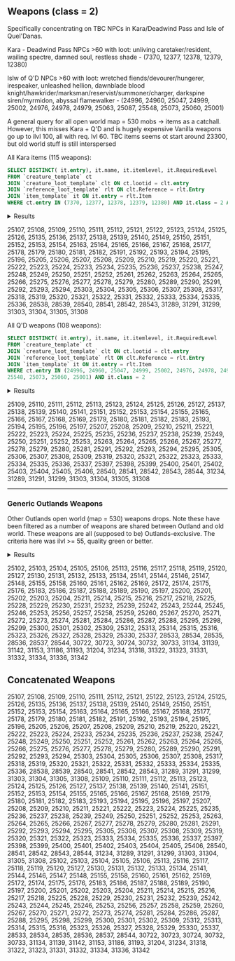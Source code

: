 ## Weapons (class = 2)

Specifically concentrating on TBC NPCs in Kara/Deadwind Pass and Isle of Quel'Danas.

Kara - Deadwind Pass NPCs >60 with loot: unliving caretaker/resident, wailing spectre, damned soul, restless shade - (7370, 12377, 12378, 12379, 12380)

Islw of Q'D NPCs >60 with loot: wretched fiends/devourer/hungerer, irespeaker, unleashed hellion, dawnblade blood knight/hawkrider/marksman/reservist/summoner/charger, darkspine siren/myrmidon, abyssal flamewalker - (24996, 24960, 25047, 24999, 25002, 24976, 24978, 24979, 25063, 25087, 25548, 25073, 25060, 25001)

A general query for all open world map = 530 mobs -> items as a catchall. However, this misses Kara + Q'D and is hugely expensive
    Vanilla weapons go up to ilvl 100, all with req. lvl 60.
   TBC items seems ot start around 23300, but old world stuff is still interspersed

All Kara items (115 weapons):
```SQL
SELECT DISTINCT( it.entry), it.name, it.itemlevel, it.RequiredLevel
FROM `creature_template` ct
JOIN `creature_loot_template` clt ON ct.lootid = clt.entry
JOIN `reference_loot_template` rlt ON clt.Reference = rlt.Entry
JOIN `item_template` it ON it.entry = rlt.Item
WHERE ct.entry IN (7370, 12377, 12378, 12379, 12380) AND it.class = 2 AND it.entry > 25000
```

<details>
<summary>Results</summary>

    item_template
---
| entry | name | itemlevel | RequiredLevel | 
| ---: | --- | ---: | ---: | 
| 25107 | Draconic Dagger | 102 | 64 | 
| 25108 | Grave Keeper Knife | 105 | 65 | 
| 25109 | Moon Blade | 108 | 66 | 
| 25110 | Sharp Bowie Knife | 111 | 67 | 
| 25111 | Lionhead Dagger | 114 | 68 | 
| 25112 | Fel Ripper | 117 | 69 | 
| 25121 | Dreaded Mace | 102 | 64 | 
| 25122 | Khorium Plated Bludgeon | 105 | 65 | 
| 25123 | Boneshredder Mace | 108 | 66 | 
| 25124 | Footman Mace | 111 | 67 | 
| 25125 | Retro-Spike Club | 114 | 68 | 
| 25126 | Anvilmar Hammer | 117 | 69 | 
| 25135 | Clefthoof Mace | 102 | 64 | 
| 25136 | Blood Stained Hammer | 105 | 65 | 
| 25137 | Draenethyst Mallet | 108 | 66 | 
| 25138 | Blood Knight Maul | 111 | 67 | 
| 25139 | Algaz Battle Hammer | 114 | 68 | 
| 25140 | Commanding Mallet | 117 | 69 | 
| 25149 | Baron's Broadsword | 102 | 64 | 
| 25150 | Honor Hold Saber | 105 | 65 | 
| 25151 | Assassins' Short Blade | 108 | 66 | 
| 25152 | Howling Sword | 111 | 67 | 
| 25153 | Gladiator Greatblade | 114 | 68 | 
| 25154 | Blood Groove Blade | 117 | 69 | 
| 25163 | Elexorien Blade | 102 | 64 | 
| 25164 | Crude Umbrafen Blade | 105 | 65 | 
| 25165 | Boulderfist Claymore | 108 | 66 | 
| 25166 | Mok'Nathal Warblade | 111 | 67 | 
| 25167 | Nethersteel Claymore | 114 | 68 | 
| 25168 | Sha'tari Longsword | 117 | 69 | 
| 25177 | Tanjo Staff | 102 | 64 | 
| 25178 | Bata Staff | 105 | 65 | 
| 25179 | Nguni Stick | 108 | 66 | 
| 25180 | Calenda Fighting Stick | 111 | 67 | 
| 25181 | Tapered Staff | 114 | 68 | 
| 25182 | Crystal-Etched Warstaff | 117 | 69 | 
| 25191 | Dread Fangs | 102 | 64 | 
| 25192 | Gutrippers | 105 | 65 | 
| 25193 | Deathclaw Talons | 108 | 66 | 
| 25194 | Serpent's Fangs | 111 | 67 | 
| 25195 | Diamond Tipped Claws | 114 | 68 | 
| 25196 | Boneshredder Claws | 117 | 69 | 
| 25205 | Silvermoon Crescent Axe | 102 | 64 | 
| 25206 | Berserker Axe | 105 | 65 | 
| 25207 | Shadowmoon Cleaver | 108 | 66 | 
| 25208 | Bladespire Broadaxe | 111 | 67 | 
| 25209 | Amani Tomahawk | 114 | 68 | 
| 25210 | Double-Bladed Axe | 117 | 69 | 
| 25219 | Rending Claw | 102 | 64 | 
| 25220 | Glorious War-Axe | 105 | 65 | 
| 25221 | Ghostly Battle Axe | 108 | 66 | 
| 25222 | Ceremonial Slayer's Axe | 111 | 67 | 
| 25223 | Windcaller Hatchet | 114 | 68 | 
| 25224 | Slavemaster Axe | 117 | 69 | 
| 25233 | Battle Scythe | 102 | 64 | 
| 25234 | Telaari Polearm | 105 | 65 | 
| 25235 | Ethereal-Etched Glaive | 108 | 66 | 
| 25236 | Grim Scythe | 111 | 67 | 
| 25237 | Nether Trident | 114 | 68 | 
| 25238 | Hellfire War Spear | 117 | 69 | 
| 25247 | Expert's Bow | 102 | 64 | 
| 25248 | Talbuk Hunting Bow | 105 | 65 | 
| 25249 | Ranger's Recurved Bow | 108 | 66 | 
| 25250 | Rocslayer Longbow | 111 | 67 | 
| 25251 | Orc Flatbow | 114 | 68 | 
| 25252 | Dream Catcher Bow | 117 | 69 | 
| 25261 | Mighty Crossbow | 102 | 64 | 
| 25262 | Battle Damaged Crossbow | 105 | 65 | 
| 25263 | Assassins' Silent Crossbow | 108 | 66 | 
| 25264 | Pocket Ballista | 111 | 67 | 
| 25265 | Barreled Crossbow | 114 | 68 | 
| 25266 | Well-Balanced Crossbow | 117 | 69 | 
| 25275 | Dragonbreath Musket | 102 | 64 | 
| 25276 | Tauren Runed Musket | 105 | 65 | 
| 25277 | Sporting Rifle | 108 | 66 | 
| 25278 | Nesingwary Longrifle | 111 | 67 | 
| 25279 | Sen'jin Longrifle | 114 | 68 | 
| 25280 | Game Hunter Musket | 117 | 69 | 
| 25289 | Majestic Wand | 102 | 64 | 
| 25290 | Solitaire Wand | 105 | 65 | 
| 25291 | Nobility Torch | 108 | 66 | 
| 25292 | Mechano-Wand | 111 | 67 | 
| 25293 | Draenethyst Wand | 114 | 68 | 
| 25294 | Dragonscale Wand | 117 | 69 | 
| 25303 | Amplifying Blade | 102 | 64 | 
| 25304 | Destructo-Blade | 105 | 65 | 
| 25305 | Elemental Dagger | 108 | 66 | 
| 25306 | Permafrost Dagger | 111 | 67 | 
| 25307 | Shadow Dagger | 114 | 68 | 
| 25308 | Thunder Spike | 117 | 69 | 
| 25317 | Lesser Sledgemace | 102 | 64 | 
| 25318 | Ancestral Hammer | 105 | 65 | 
| 25319 | Tranquility Mace | 108 | 66 | 
| 25320 | Queen's Insignia | 111 | 67 | 
| 25321 | Divine Hammer | 114 | 68 | 
| 25322 | Lordly Scepter | 117 | 69 | 
| 25331 | Vengeance Staff | 102 | 64 | 
| 25332 | Reflective Staff | 105 | 65 | 
| 25333 | Purification Staff | 108 | 66 | 
| 25334 | Intimidating Greatstaff | 111 | 67 | 
| 25335 | Feral Warp-Staff | 114 | 68 | 
| 25336 | Splintering Greatstaff | 117 | 69 | 
| 28538 | Forked Shuriken | 102 | 64 | 
| 28539 | Razor-Edged Boomerang | 105 | 65 | 
| 28540 | Arakkoa Talon-Axe | 108 | 66 | 
| 28541 | Sawshrike | 111 | 67 | 
| 28542 | Heartseeker Knives | 114 | 68 | 
| 28543 | Dreghood Throwing Axe | 117 | 69 | 
| 31289 | Staff of Divine Infusion | 109 | 68 | 
| 31291 | Crystalforged War Axe | 112 | 69 | 
| 31299 | The Oathkeeper | 115 | 68 | 
| 31303 | Valanos' Longbow | 115 | 70 | 
| 31304 | The Essence Focuser | 115 | 70 | 
| 31305 | Ced's Carver | 115 | 70 | 
| 31308 | The Bringer of Death | 115 | 70 | 

</details>

25107, 25108, 25109, 25110, 25111, 25112, 25121, 25122, 25123, 25124, 25125, 25126, 25135, 25136, 25137, 25138, 25139, 25140, 25149, 25150, 25151, 25152, 25153, 25154, 25163, 25164, 25165, 25166, 25167, 25168, 25177, 25178, 25179, 25180, 25181, 25182, 25191, 25192, 25193, 25194, 25195, 25196, 25205, 25206, 25207, 25208, 25209, 25210, 25219, 25220, 25221, 25222, 25223, 25224, 25233, 25234, 25235, 25236, 25237, 25238, 25247, 25248, 25249, 25250, 25251, 25252, 25261, 25262, 25263, 25264, 25265, 25266, 25275, 25276, 25277, 25278, 25279, 25280, 25289, 25290, 25291, 25292, 25293, 25294, 25303, 25304, 25305, 25306, 25307, 25308, 25317, 25318, 25319, 25320, 25321, 25322, 25331, 25332, 25333, 25334, 25335, 25336, 28538, 28539, 28540, 28541, 28542, 28543, 31289, 31291, 31299, 31303, 31304, 31305, 31308


All Q'D weapons (108 weapons):
```SQL
SELECT DISTINCT( it.entry), it.name, it.itemlevel, it.RequiredLevel
FROM `creature_template` ct
JOIN `creature_loot_template` clt ON ct.lootid = clt.entry
JOIN `reference_loot_template` rlt ON clt.Reference = rlt.Entry
JOIN `item_template` it ON it.entry = rlt.Item
WHERE ct.entry IN (24996, 24960, 25047, 24999, 25002, 24976, 24978, 24979, 25063, 25087, 
25548, 25073, 25060, 25001) AND it.class = 2 
```

<details>
<summary>Results</summary>

    item_template
---
| entry | name | itemlevel | RequiredLevel | 
| ---: | --- | ---: | ---: | 
| 25109 | Moon Blade | 108 | 66 | 
| 25110 | Sharp Bowie Knife | 111 | 67 | 
| 25111 | Lionhead Dagger | 114 | 68 | 
| 25112 | Fel Ripper | 117 | 69 | 
| 25113 | Phantom Dagger | 120 | 70 | 
| 25123 | Boneshredder Mace | 108 | 66 | 
| 25124 | Footman Mace | 111 | 67 | 
| 25125 | Retro-Spike Club | 114 | 68 | 
| 25126 | Anvilmar Hammer | 117 | 69 | 
| 25127 | Knight's War Hammer | 120 | 70 | 
| 25137 | Draenethyst Mallet | 108 | 66 | 
| 25138 | Blood Knight Maul | 111 | 67 | 
| 25139 | Algaz Battle Hammer | 114 | 68 | 
| 25140 | Commanding Mallet | 117 | 69 | 
| 25141 | Halaani Hammer | 120 | 70 | 
| 25151 | Assassins' Short Blade | 108 | 66 | 
| 25152 | Howling Sword | 111 | 67 | 
| 25153 | Gladiator Greatblade | 114 | 68 | 
| 25154 | Blood Groove Blade | 117 | 69 | 
| 25155 | Iron Skull Sword | 120 | 70 | 
| 25165 | Boulderfist Claymore | 108 | 66 | 
| 25166 | Mok'Nathal Warblade | 111 | 67 | 
| 25167 | Nethersteel Claymore | 114 | 68 | 
| 25168 | Sha'tari Longsword | 117 | 69 | 
| 25169 | Fel Orc Brute Sword | 120 | 70 | 
| 25179 | Nguni Stick | 108 | 66 | 
| 25180 | Calenda Fighting Stick | 111 | 67 | 
| 25181 | Tapered Staff | 114 | 68 | 
| 25182 | Crystal-Etched Warstaff | 117 | 69 | 
| 25183 | Voodoo Hex-Staff | 120 | 70 | 
| 25193 | Deathclaw Talons | 108 | 66 | 
| 25194 | Serpent's Fangs | 111 | 67 | 
| 25195 | Diamond Tipped Claws | 114 | 68 | 
| 25196 | Boneshredder Claws | 117 | 69 | 
| 25197 | Razor Scythes | 120 | 70 | 
| 25207 | Shadowmoon Cleaver | 108 | 66 | 
| 25208 | Bladespire Broadaxe | 111 | 67 | 
| 25209 | Amani Tomahawk | 114 | 68 | 
| 25210 | Double-Bladed Axe | 117 | 69 | 
| 25211 | Rockbiter Cutter | 120 | 70 | 
| 25221 | Ghostly Battle Axe | 108 | 66 | 
| 25222 | Ceremonial Slayer's Axe | 111 | 67 | 
| 25223 | Windcaller Hatchet | 114 | 68 | 
| 25224 | Slavemaster Axe | 117 | 69 | 
| 25225 | Deepforge Broadaxe | 120 | 70 | 
| 25235 | Ethereal-Etched Glaive | 108 | 66 | 
| 25236 | Grim Scythe | 111 | 67 | 
| 25237 | Nether Trident | 114 | 68 | 
| 25238 | Hellfire War Spear | 117 | 69 | 
| 25239 | Legend's Glaive | 120 | 70 | 
| 25249 | Ranger's Recurved Bow | 108 | 66 | 
| 25250 | Rocslayer Longbow | 111 | 67 | 
| 25251 | Orc Flatbow | 114 | 68 | 
| 25252 | Dream Catcher Bow | 117 | 69 | 
| 25253 | Windspear Longbow | 120 | 70 | 
| 25263 | Assassins' Silent Crossbow | 108 | 66 | 
| 25264 | Pocket Ballista | 111 | 67 | 
| 25265 | Barreled Crossbow | 114 | 68 | 
| 25266 | Well-Balanced Crossbow | 117 | 69 | 
| 25267 | Rampant Crossbow | 120 | 70 | 
| 25277 | Sporting Rifle | 108 | 66 | 
| 25278 | Nesingwary Longrifle | 111 | 67 | 
| 25279 | Sen'jin Longrifle | 114 | 68 | 
| 25280 | Game Hunter Musket | 117 | 69 | 
| 25281 | Big-Boar Battle Rifle | 120 | 70 | 
| 25291 | Nobility Torch | 108 | 66 | 
| 25292 | Mechano-Wand | 111 | 67 | 
| 25293 | Draenethyst Wand | 114 | 68 | 
| 25294 | Dragonscale Wand | 117 | 69 | 
| 25295 | Flawless Wand | 120 | 70 | 
| 25305 | Elemental Dagger | 108 | 66 | 
| 25306 | Permafrost Dagger | 111 | 67 | 
| 25307 | Shadow Dagger | 114 | 68 | 
| 25308 | Thunder Spike | 117 | 69 | 
| 25309 | Warpdagger | 120 | 70 | 
| 25319 | Tranquility Mace | 108 | 66 | 
| 25320 | Queen's Insignia | 111 | 67 | 
| 25321 | Divine Hammer | 114 | 68 | 
| 25322 | Lordly Scepter | 117 | 69 | 
| 25323 | Ascendant's Scepter | 120 | 70 | 
| 25333 | Purification Staff | 108 | 66 | 
| 25334 | Intimidating Greatstaff | 111 | 67 | 
| 25335 | Feral Warp-Staff | 114 | 68 | 
| 25336 | Splintering Greatstaff | 117 | 69 | 
| 25337 | Swarming Sting-Staff | 120 | 70 | 
| 25397 | Eroded Axe | 69 | 64 | 
| 25398 | Stone Reaper | 69 | 64 | 
| 25399 | Deteriorating Blade | 69 | 64 | 
| 25400 | Tarnished Claymore | 69 | 64 | 
| 25401 | Corroded Mace | 69 | 64 | 
| 25402 | The Stoppable Force | 69 | 64 | 
| 25403 | Sharpened Stilleto | 69 | 64 | 
| 25404 | Dense War Staff | 69 | 64 | 
| 25405 | Rusted Musket | 69 | 64 | 
| 25406 | Broken Longbow | 69 | 64 | 
| 28540 | Arakkoa Talon-Axe | 108 | 66 | 
| 28541 | Sawshrike | 111 | 67 | 
| 28542 | Heartseeker Knives | 114 | 68 | 
| 28543 | Dreghood Throwing Axe | 117 | 69 | 
| 28544 | Assassin's Shuriken | 120 | 70 | 
| 31234 | Crystalblade of the Draenei | 103 | 66 | 
| 31289 | Staff of Divine Infusion | 109 | 68 | 
| 31291 | Crystalforged War Axe | 112 | 69 | 
| 31299 | The Oathkeeper | 115 | 68 | 
| 31303 | Valanos' Longbow | 115 | 70 | 
| 31304 | The Essence Focuser | 115 | 70 | 
| 31305 | Ced's Carver | 115 | 70 | 
| 31308 | The Bringer of Death | 115 | 70 | 

</details>

25109, 25110, 25111, 25112, 25113, 25123, 25124, 25125, 25126, 25127, 25137, 25138, 25139, 25140, 25141, 25151, 25152, 25153, 25154, 25155, 25165, 25166, 25167, 25168, 25169, 25179, 25180, 25181, 25182, 25183, 25193, 25194, 25195, 25196, 25197, 25207, 25208, 25209, 25210, 25211, 25221, 25222, 25223, 25224, 25225, 25235, 25236, 25237, 25238, 25239, 25249, 25250, 25251, 25252, 25253, 25263, 25264, 25265, 25266, 25267, 25277, 25278, 25279, 25280, 25281, 25291, 25292, 25293, 25294, 25295, 25305, 25306, 25307, 25308, 25309, 25319, 25320, 25321, 25322, 25323, 25333, 25334, 25335, 25336, 25337, 25397, 25398, 25399, 25400, 25401, 25402, 25403, 25404, 25405, 25406, 28540, 28541, 28542, 28543, 28544, 31234, 31289, 31291, 31299, 31303, 31304, 31305, 31308

<hr>

### Generic Outlands Weapons

Other Outlands open world (map = 530) weapons drops. Note these have been filtered as a number of weapons are shared between Outland and old world. These weapons are all (supposed to be) Outlands-exclusive. The criteria here was ilvl >= 55, quality green or better. 

<details>
    
<summary>Results</summary>
    
---
| entry | name | RequiredLevel | 
| ---: | --- | ---: | 
| 25102 | Jaedenis Dagger | 59 | 
| 25103 | Nightstalker Dagger | 60 | 
| 25104 | Anzac Dagger | 61 | 
| 25105 | Arachnid Dagger | 62 | 
| 25106 | Cobra Shortblade | 63 | 
| 25113 | Phantom Dagger | 70 | 
| 25116 | Pneumatic War Hammer | 59 | 
| 25117 | Flanged Battle Mace | 60 | 
| 25118 | Battle Star | 61 | 
| 25119 | Silvermoon War-Mace | 62 | 
| 25120 | Rockshard Club | 63 | 
| 25127 | Knight's War Hammer | 70 | 
| 25130 | Gronn-Bone Club | 59 | 
| 25131 | Hateful Bludgeon | 60 | 
| 25132 | Thrallmar War Hammer | 61 | 
| 25133 | Stormwind Maul | 62 | 
| 25134 | Highmountain Hammer | 63 | 
| 25141 | Halaani Hammer | 70 | 
| 25144 | Skettis Curved Blade | 59 | 
| 25146 | Light-Etched Longsword | 61 | 
| 25147 | Skystrider Katana | 62 | 
| 25148 | Bone Collector Sword | 63 | 
| 25155 | Iron Skull Sword | 70 | 
| 25158 | Skeletal Broadsword | 59 | 
| 25160 | Vengeance Blade | 61 | 
| 25161 | Dragon Wing Blade | 62 | 
| 25162 | Darkened Broadsword | 63 | 
| 25169 | Fel Orc Brute Sword | 70 | 
| 25172 | Jinbali Warp-Staff | 59 | 
| 25174 | Hanbo Staff | 61 | 
| 25175 | Demoniac Longstaff | 62 | 
| 25176 | Taiji Quarterstaff | 63 | 
| 25183 | Voodoo Hex-Staff | 70 | 
| 25186 | Vampiric Handscythes | 59 | 
| 25187 | Shekketh Talons | 60 | 
| 25188 | Spleenripper Claws | 61 | 
| 25189 | Ironspine Point | 62 | 
| 25190 | Wight's Claws | 63 | 
| 25197 | Razor Scythes | 70 | 
| 25200 | Jagged Broadaxe | 59 | 
| 25201 | Reaver's Sickle | 60 | 
| 25202 | Kingly Axe | 61 | 
| 25203 | Chipped Woodchopper | 62 | 
| 25204 | Colossal War Axe | 63 | 
| 25211 | Rockbiter Cutter | 70 | 
| 25214 | Mok'Nathal Battleaxe | 59 | 
| 25215 | Spiked Battle Axe | 60 | 
| 25216 | Ogre Splitting Axe | 61 | 
| 25217 | Sundering Axe | 62 | 
| 25218 | Silver-Edged Axe | 63 | 
| 25225 | Deepforge Broadaxe | 70 | 
| 25228 | Halberd Polearm | 59 | 
| 25229 | Partisan Polearm | 60 | 
| 25230 | Voulge Blade | 61 | 
| 25231 | Fel-Wrought Halberd | 62 | 
| 25232 | War Glaive | 63 | 
| 25239 | Legend's Glaive | 70 | 
| 25242 | Telaari Longbow | 59 | 
| 25243 | Windtalker Bow | 60 | 
| 25244 | Viper Bow | 61 | 
| 25245 | Razorsong Bow | 62 | 
| 25246 | Thalassian Compound Bow | 63 | 
| 25253 | Windspear Longbow | 70 | 
| 25256 | Stronghold Crossbow | 59 | 
| 25257 | Citadel Crossbow | 60 | 
| 25258 | Repeater Crossbow | 61 | 
| 25259 | Collapsible Crossbow | 62 | 
| 25260 | Archer's Crossbow | 63 | 
| 25267 | Rampant Crossbow | 70 | 
| 25270 | Gnomish Assault Rifle | 59 | 
| 25271 | Croc-Hunter's Rifle | 60 | 
| 25272 | PC-54 Shotgun | 61 | 
| 25273 | Sawed-Off Shotgun | 62 | 
| 25274 | Cliffjumper Shotgun | 63 | 
| 25281 | Big-Boar Battle Rifle | 70 | 
| 25284 | Purpleheart Wand | 59 | 
| 25286 | Yew Wand | 61 | 
| 25287 | Magician's Wand | 62 | 
| 25288 | Conjurer's Wand | 63 | 
| 25295 | Flawless Wand | 70 | 
| 25298 | Combustion Dagger | 59 | 
| 25299 | Siphoning Dagger | 60 | 
| 25300 | Lightning Dagger | 61 | 
| 25301 | Shattering Dagger | 62 | 
| 25302 | Soul-Drain Dagger | 63 | 
| 25309 | Warpdagger | 70 | 
| 25312 | Glorious Scepter | 59 | 
| 25313 | Cold-Iron Scepter | 60 | 
| 25314 | Ceremonial Hammer | 61 | 
| 25315 | Restorative Mace | 62 | 
| 25316 | Spirit-Clad Mace | 63 | 
| 25323 | Ascendant's Scepter | 70 | 
| 25326 | Primal Lore-Staff | 59 | 
| 25327 | Frenzied Staff | 60 | 
| 25328 | Faerie-Kind Staff | 61 | 
| 25329 | Tranquility Staff | 62 | 
| 25330 | Starshine Staff | 63 | 
| 25337 | Swarming Sting-Staff | 70 | 
| 28533 | Wooden Boomerang | 59 | 
| 28534 | Fel Tipped Dart | 60 | 
| 28535 | Amani Throwing Axe | 61 | 
| 28536 | Jagged Guillotine | 62 | 
| 28537 | Wildhammer Throwing Axe | 63 | 
| 28544 | Assassin's Shuriken | 70 | 
| 30722 | Ethereum Nexus-Reaver | 70 | 
| 30723 | Talon of the Tempest | 70 | 
| 30724 | Barrel-Blade Longrifle | 70 | 
| 30732 | Exodar Life-Staff | 70 | 
| 30733 | Hope Ender | 70 | 
| 31134 | Blade of Misfortune | 60 | 
| 31139 | Fist of Reckoning | 61 | 
| 31142 | Blade of Trapped Knowledge | 61 | 
| 31153 | Axe of the Legion | 63 | 
| 31186 | Braxxis' Staff of Slumber | 64 | 
| 31193 | Blade of Unquenched Thirst | 64 | 
| 31204 | The Gunblade | 65 | 
| 31234 | Crystalblade of the Draenei | 66 | 
| 31318 | Singing Crystal Axe | 70 | 
| 31322 | The Hammer of Destiny | 70 | 
| 31323 | Don Santos' Famous Hunting Rifle | 70 | 
| 31331 | The Night Blade | 70 | 
| 31332 | Blinkstrike | 70 | 
| 31334 | Staff of Natural Fury | 70 | 
| 31336 | Blade of Wizardry | 70 | 
| 31342 | The Ancient Scepter of Sue-Min | 70 | 
    
</details>
    
25102, 25103, 25104, 25105, 25106, 25113, 25116, 25117, 25118, 25119, 25120, 25127, 25130, 25131, 25132, 25133, 25134, 25141, 25144, 25146, 25147, 25148, 25155, 25158, 25160, 25161, 25162, 25169, 25172, 25174, 25175, 25176, 25183, 25186, 25187, 25188, 25189, 25190, 25197, 25200, 25201, 25202, 25203, 25204, 25211, 25214, 25215, 25216, 25217, 25218, 25225, 25228, 25229, 25230, 25231, 25232, 25239, 25242, 25243, 25244, 25245, 25246, 25253, 25256, 25257, 25258, 25259, 25260, 25267, 25270, 25271, 25272, 25273, 25274, 25281, 25284, 25286, 25287, 25288, 25295, 25298, 25299, 25300, 25301, 25302, 25309, 25312, 25313, 25314, 25315, 25316, 25323, 25326, 25327, 25328, 25329, 25330, 25337, 28533, 28534, 28535, 28536, 28537, 28544, 30722, 30723, 30724, 30732, 30733, 31134, 31139, 31142, 31153, 31186, 31193, 31204, 31234, 31318, 31322, 31323, 31331, 31332, 31334, 31336, 31342

## Concatenated Weapons

25107, 25108, 25109, 25110, 25111, 25112, 25121, 25122, 25123, 25124, 25125, 25126, 25135, 25136, 25137, 25138, 25139, 25140, 25149, 25150, 25151, 25152, 25153, 25154, 25163, 25164, 25165, 25166, 25167, 25168, 25177, 25178, 25179, 25180, 25181, 25182, 25191, 25192, 25193, 25194, 25195, 25196, 25205, 25206, 25207, 25208, 25209, 25210, 25219, 25220, 25221, 25222, 25223, 25224, 25233, 25234, 25235, 25236, 25237, 25238, 25247, 25248, 25249, 25250, 25251, 25252, 25261, 25262, 25263, 25264, 25265, 25266, 25275, 25276, 25277, 25278, 25279, 25280, 25289, 25290, 25291, 25292, 25293, 25294, 25303, 25304, 25305, 25306, 25307, 25308, 25317, 25318, 25319, 25320, 25321, 25322, 25331, 25332, 25333, 25334, 25335, 25336, 28538, 28539, 28540, 28541, 28542, 28543, 31289, 31291, 31299, 31303, 31304, 31305, 31308, 25109, 25110, 25111, 25112, 25113, 25123, 25124, 25125, 25126, 25127, 25137, 25138, 25139, 25140, 25141, 25151, 25152, 25153, 25154, 25155, 25165, 25166, 25167, 25168, 25169, 25179, 25180, 25181, 25182, 25183, 25193, 25194, 25195, 25196, 25197, 25207, 25208, 25209, 25210, 25211, 25221, 25222, 25223, 25224, 25225, 25235, 25236, 25237, 25238, 25239, 25249, 25250, 25251, 25252, 25253, 25263, 25264, 25265, 25266, 25267, 25277, 25278, 25279, 25280, 25281, 25291, 25292, 25293, 25294, 25295, 25305, 25306, 25307, 25308, 25309, 25319, 25320, 25321, 25322, 25323, 25333, 25334, 25335, 25336, 25337, 25397, 25398, 25399, 25400, 25401, 25402, 25403, 25404, 25405, 25406, 28540, 28541, 28542, 28543, 28544, 31234, 31289, 31291, 31299, 31303, 31304, 31305, 31308, 25102, 25103, 25104, 25105, 25106, 25113, 25116, 25117, 25118, 25119, 25120, 25127, 25130, 25131, 25132, 25133, 25134, 25141, 25144, 25146, 25147, 25148, 25155, 25158, 25160, 25161, 25162, 25169, 25172, 25174, 25175, 25176, 25183, 25186, 25187, 25188, 25189, 25190, 25197, 25200, 25201, 25202, 25203, 25204, 25211, 25214, 25215, 25216, 25217, 25218, 25225, 25228, 25229, 25230, 25231, 25232, 25239, 25242, 25243, 25244, 25245, 25246, 25253, 25256, 25257, 25258, 25259, 25260, 25267, 25270, 25271, 25272, 25273, 25274, 25281, 25284, 25286, 25287, 25288, 25295, 25298, 25299, 25300, 25301, 25302, 25309, 25312, 25313, 25314, 25315, 25316, 25323, 25326, 25327, 25328, 25329, 25330, 25337, 28533, 28534, 28535, 28536, 28537, 28544, 30722, 30723, 30724, 30732, 30733, 31134, 31139, 31142, 31153, 31186, 31193, 31204, 31234, 31318, 31322, 31323, 31331, 31332, 31334, 31336, 31342
    

